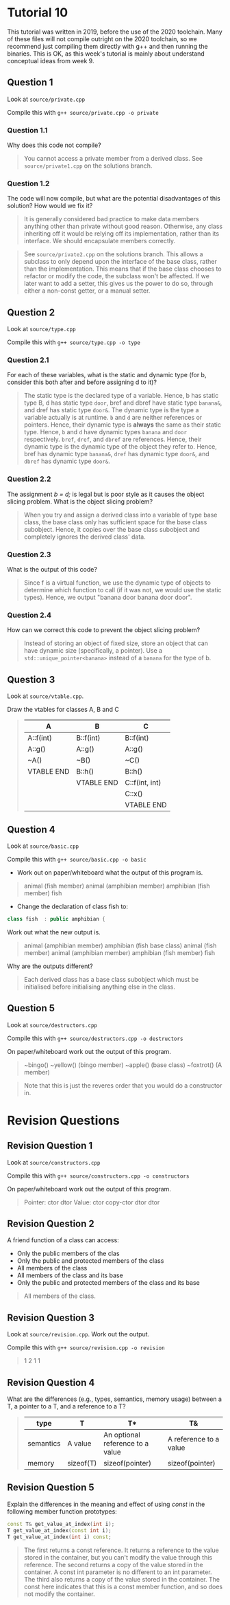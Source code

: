 # Tutorial 10

This tutorial was written in 2019, before the use of the 2020 toolchain. Many of these files will not compile outright on the 2020 toolchain, so we recommend just compiling them directly with g++ and then running the binaries. This is OK, as this week's tutorial is mainly about understand conceptual ideas from week 9.

## Question 1

Look at `source/private.cpp`

Compile this with `g++ source/private.cpp -o private`

### Question 1.1

Why does this code not compile?

> You cannot access a private member from a derived class.
> See `source/private1.cpp` on the solutions branch.

### Question 1.2

The code will now compile, but what are the potential disadvantages of this solution? How would we fix it?

> It is generally considered bad practice to make data members anything other than private without good reason. Otherwise, any class inheriting off it would be relying off its implementation, rather than its interface. We should encapsulate members correctly.

> See `source/private2.cpp` on the solutions branch.
> This allows a subclass to only depend upon the interface of the base class, rather than the implementation. This means that if the base class chooses to refactor or modify the code, the subclass won't be affected.
> If we later want to add a setter, this gives us the power to do so, through either a non-const getter, or a manual setter.

## Question 2

Look at `source/type.cpp`

Compile this with `g++ source/type.cpp -o type`

### Question 2.1

For each of these variables, what is the static and dynamic type (for b, consider this both after and before assigning d to it)?

> The static type is the declared type of a variable. Hence, b has static type B, d has static type `door`, bref and dbref have static type `banana&`, and dref has static type `door&`.
> The dynamic type is the type a variable actually is at runtime.
> `b` and `d` are neither references or pointers. Hence, their dynamic type is **always** the same as their static type. Hence, `b` and `d` have dynamic types `banana` and `door` respectively.
> `bref`, `dref`, and `dbref` are references. Hence, their dynamic type is the dynamic type of the object they refer to. Hence, bref has dynamic type `banana&`, `dref` has dynamic type `door&`, and `dbref` has dynamic type `door&`.

### Question 2.2

The assignment *b = d;* is legal but is poor style as it causes the object slicing problem. What is the object slicing problem?

> When you try and assign a derived class into a variable of type base class, the base class only has sufficient space for the base class subobject. Hence, it copies over the base class subobject and completely ignores the derived class' data.

### Question 2.3

What is the output of this code?

> Since f is a virtual function, we use the dynamic type of objects to determine which function to call (if it was not, we would use the static types). Hence, we output "banana door banana door door".

### Question 2.4

How can we correct this code to prevent the object slicing problem?

> Instead of storing an object of fixed size, store an object that can have dynamic size (specifically, a pointer). Use a `std::unique_pointer<banana>` instead of a `banana` for the type of b.

## Question 3

Look at `source/vtable.cpp`.

Draw the vtables for classes A, B and C

> |A|B|C|
> |-|-|-|
> |A::f(int)|B::f(int)|B::f(int)|
> |A::g()|A::g()|A::g()|
> |~A()|~B()|~C()|
> |VTABLE END|B::h()|B::h()|
> ||VTABLE END|C::f(int, int)|
> |||C::x()|
> |||VTABLE END|

## Question 4

Look at `source/basic.cpp`

Compile this with `g++ source/basic.cpp -o basic`

* Work out on paper/whiteboard what the output of this program is.

> animal (fish member)
> animal (amphibian member)
> amphibian (fish member)
> fish

* Change the declaration of class fish to:
```cpp
class fish  : public amphibian {
```

Work out what the new output is.

> animal (amphibian member)
> amphibian (fish base class)
> animal (fish member)
> animal (amphibian member)
> amphibian (fish member)
> fish

Why are the outputs different?

> Each derived class has a base class subobject which must be initialised before initialising anything else in the class.

## Question 5

Look at `source/destructors.cpp`

Compile this with `g++ source/destructors.cpp -o destructors`

On paper/whiteboard work out the output of this program.

> ~bingo()
> ~yellow() (bingo member)
> ~apple() (base class)
> ~foxtrot() (A member)

> Note that this is just the reveres order that you would do a constructor in.


# Revision Questions

## Revision Question 1

Look at `source/constructors.cpp`

Compile this with `g++ source/constructors.cpp -o constructors`

On paper/whiteboard work out the output of this program.

> Pointer: ctor dtor
> Value: ctor copy-ctor dtor dtor

## Revision Question 2

A friend function of a class can access:
 * Only the public members of the clas
 * Only the public and protected members of the class
 * All members of the class
 * All members of the class and its base
 * Only the public and protected members of the class and its base

> All members of the class.

## Revision Question 3

Look at `source/revision.cpp`. Work out the output.

Compile this with `g++ source/revision.cpp -o revision`

> 1 2 1 1

## Revision Question 4

What are the differences (e.g., types, semantics, memory usage) between a T, a pointer to a T, and a reference to a T?

> |type|T|T*|T&|
> |----|-|--|--|
> |semantics|A value|An optional reference to a value|A reference to a value|
> |memory|sizeof(T)|sizeof(pointer)|sizeof(pointer)|

## Revision Question 5

Explain the differences in the meaning and effect of using *const* in the following member function prototypes:

```cpp
const T& get_value_at_index(int i);
T get_value_at_index(const int i);
T get_value_at_index(int i) const;
```

> The first returns a const reference. It returns a reference to the value stored in the container, but you can't modify the value through this reference.
> The second returns a copy of the value stored in the container. A const int parameter is no different to an int parameter.
> The third also returns a copy of the value stored in the container. The const here indicates that this is a const member function, and so does not modify the container.
